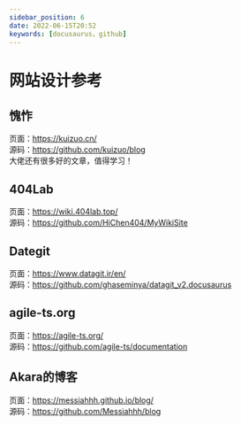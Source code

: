 ```yaml
---
sidebar_position: 6
date: 2022-06-15T20:52
keywords: [docusaurus，github]
---
```


# 网站设计参考
## 愧怍
页面：https://kuizuo.cn/  
源码：https://github.com/kuizuo/blog  
大佬还有很多好的文章，值得学习！  

## 404Lab
页面：https://wiki.404lab.top/  
源码：https://github.com/HiChen404/MyWikiSite  

## Dategit
页面：https://www.datagit.ir/en/  
源码：https://github.com/ghaseminya/datagit_v2.docusaurus  

## agile-ts.org
页面：https://agile-ts.org/  
源码：https://github.com/agile-ts/documentation  

## Akara的博客
页面：https://messiahhh.github.io/blog/  
源码：https://github.com/Messiahhh/blog